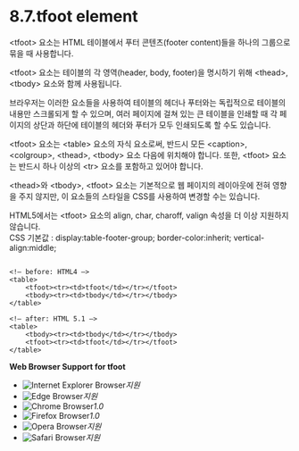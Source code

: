# 8.7.tfoot element

&lt;tfoot&gt; 요소는 HTML 테이블에서 푸터 콘텐츠\(footer content\)들을 하나의 그룹으로 묶을 때 사용합니다.  
  
&lt;tfoot&gt; 요소는 테이블의 각 영역\(header, body, footer\)을 명시하기 위해 &lt;thead&gt;, &lt;tbody&gt; 요소와 함께 사용됩니다.  
  
브라우저는 이러한 요소들을 사용하여 테이블의 헤더나 푸터와는 독립적으로 테이블의 내용만 스크롤되게 할 수 있으며, 여러 페이지에 걸쳐 있는 큰 테이블을 인쇄할 때 각 페이지의 상단과 하단에 테이블의 헤더와 푸터가 모두 인쇄되도록 할 수도 있습니다.  
  
&lt;tfoot&gt; 요소는 &lt;table&gt; 요소의 자식 요소로써, 반드시 모든 &lt;caption&gt;, &lt;colgroup&gt;, &lt;thead&gt;, &lt;tbody&gt; 요소 다음에 위치해야 합니다. 또한, &lt;tfoot&gt; 요소는 반드시 하나 이상의 &lt;tr&gt; 요소를 포함하고 있어야 합니다.  
  
&lt;thead&gt;와 &lt;tbody&gt;, &lt;tfoot&gt; 요소는 기본적으로 웹 페이지의 레이아웃에 전혀 영향을 주지 않지만, 이 요소들의 스타일을 CSS를 사용하여 변경할 수는 있습니다.  
  
HTML5에서는 &lt;tfoot&gt; 요소의 align, char, charoff, valign 속성을 더 이상 지원하지 않습니다.  
CSS 기본값 : display:table-footer-group; border-color:inherit; vertical-align:middle;

```text

<!– before: HTML4 –>
<table>
	<tfoot><tr><td>tfoot</td></tr></tfoot>
	<tbody><tr><td>tbody</td></tr></tbody>
</table>

<!– after: HTML 5.1 –>
<table>
	<tbody><tr><td>tbody</td></tr></tbody>
	<tfoot><tr><td>tfoot</td></tr></tfoot>
</table>
```

**Web Browser Support for tfoot**

* ![Internet Explorer Browser](images/icon/ico_ie-true.png)_지원_
* ![Edge Browser](images/icon/ico_edge-true.png)_지원_
* ![Chrome Browser](images/icon/ico_chrome-true.png)_1.0_
* ![Firefox Browser](images/icon/ico_firefox-true.png)_1.0_
* ![Opera Browser](images/icon/ico_opera-true.png)_지원_
* ![Safari Browser](images/icon/ico_safari-true.png)_지원_

